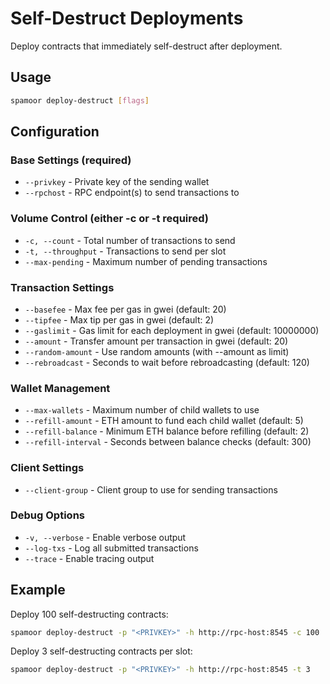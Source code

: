 # Self-Destruct Deployments

Deploy contracts that immediately self-destruct after deployment.

## Usage

```bash
spamoor deploy-destruct [flags]
```

## Configuration

### Base Settings (required)
- `--privkey` - Private key of the sending wallet
- `--rpchost` - RPC endpoint(s) to send transactions to

### Volume Control (either -c or -t required)
- `-c, --count` - Total number of transactions to send
- `-t, --throughput` - Transactions to send per slot
- `--max-pending` - Maximum number of pending transactions

### Transaction Settings
- `--basefee` - Max fee per gas in gwei (default: 20)
- `--tipfee` - Max tip per gas in gwei (default: 2)
- `--gaslimit` - Gas limit for each deployment in gwei (default: 10000000)
- `--amount` - Transfer amount per transaction in gwei (default: 20)
- `--random-amount` - Use random amounts (with --amount as limit)
- `--rebroadcast` - Seconds to wait before rebroadcasting (default: 120)

### Wallet Management
- `--max-wallets` - Maximum number of child wallets to use
- `--refill-amount` - ETH amount to fund each child wallet (default: 5)
- `--refill-balance` - Minimum ETH balance before refilling (default: 2)
- `--refill-interval` - Seconds between balance checks (default: 300)

### Client Settings
- `--client-group` - Client group to use for sending transactions

### Debug Options
- `-v, --verbose` - Enable verbose output
- `--log-txs` - Log all submitted transactions
- `--trace` - Enable tracing output

## Example

Deploy 100 self-destructing contracts:
```bash
spamoor deploy-destruct -p "<PRIVKEY>" -h http://rpc-host:8545 -c 100
```

Deploy 3 self-destructing contracts per slot:
```bash
spamoor deploy-destruct -p "<PRIVKEY>" -h http://rpc-host:8545 -t 3
``` 